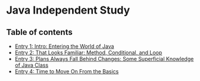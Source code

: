 # Java Independent Study


## Table of contents

+ [Entry 1: Intro: Entering the World of Java](entries/entry01.md)
+ [Entry 2: That Looks Familiar: Method, Conditional, and Loop](entries/entry02.md)
+ [Entry 3: Plans Always Fall Behind Changes: Some Superficial Knowledge of Java Class](entries/entry03.md)
+ [Entry 4: Time to Move On From the Basics](entries/entry04.md)


<br>

